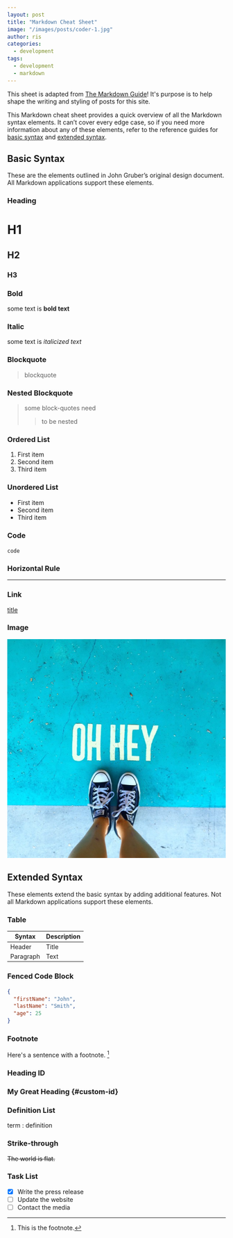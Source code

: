 ```yaml
---
layout: post
title: "Markdown Cheat Sheet"
image: "/images/posts/coder-1.jpg"
author: ris
categories:
  - development
tags:
  - development
  - markdown
---
```


This sheet is adapted from [The Markdown Guide](https://www.markdownguide.org)!
It's purpose is to help shape the writing and styling of posts for this site.

This Markdown cheat sheet provides a quick overview of all the Markdown syntax elements. It can’t cover every edge case, so if you need more information about any of these elements, refer to the reference guides for [basic syntax](#basic-syntax) and [extended syntax](#extended-syntax).

## Basic Syntax

These are the elements outlined in John Gruber’s original design document. All Markdown applications support these elements.

### Heading

# H1

## H2

### H3

### Bold

some text is **bold text**

### Italic

some text is _italicized text_

### Blockquote

> blockquote

### Nested Blockquote

> some block-quotes need
  >> to be nested

### Ordered List

1. First item
2. Second item
3. Third item

### Unordered List

- First item
- Second item
- Third item

### Code

`code`

### Horizontal Rule

---

### Link

[title](https://www.example.com)

### Image

![Oh Hey](/images/posts/oh-hey.jpg)

## Extended Syntax

These elements extend the basic syntax by adding additional features. Not all Markdown applications support these elements.

### Table

| Syntax    | Description |
| --------- | ----------- |
| Header    | Title       |
| Paragraph | Text        |

### Fenced Code Block

``` json
{
  "firstName": "John",
  "lastName": "Smith",
  "age": 25
}
```

### Footnote

Here's a sentence with a footnote. [^1]

[^1]: This is the footnote.

### Heading ID

### My Great Heading {#custom-id}

### Definition List

term : definition

### Strike-through

~~The world is flat.~~

### Task List

- [x] Write the press release
- [ ] Update the website
- [ ] Contact the media
